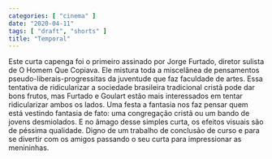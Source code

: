 ```yaml
---
categories: [ "cinema" ]
date: "2020-04-11"
tags: [ "draft", "shorts" ]
title: "Temporal"
---
```

Este curta capenga foi o primeiro assinado por Jorge Furtado, diretor
sulista de O Homem Que Copiava. Ele mistura toda a miscelânea de
pensamentos pseudo-liberais-progressitas da juventude que faz faculdade
de artes. Essa tentativa de ridicularizar a sociedade brasileira
tradicional cristã pode dar bons frutos, mas Furtado e Goulart estão
mais interessados em tentar ridicularizar ambos os lados. Uma festa
a fantasia nos faz pensar quem está vestindo fantasia de fato: uma
congregação cristã ou um bando de jovens desmiolados. E no âmago
desse simples curta, os efeitos visuais são de péssima qualidade. Digno
de um trabalho de conclusão de curso e para se divertir com os amigos
passando o seu curta para impressionar as menininhas.
